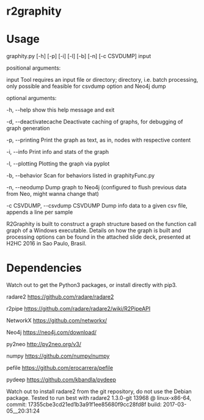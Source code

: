 # r2graphity

Usage
=====

graphity.py [-h] [-p] [-i] [-l] [-b] [-n] [-c CSVDUMP] input


positional arguments:

  input           Tool requires an input file or directory; directory, i.e. batch processing, only possible and feasible for csvdump option and Neo4j dump


optional arguments:

  -h, --help      show this help message and exit
  
  -d, --deactivatecache   Deactivate caching of graphs, for debugging of graph generation
  
  -p, --printing  Print the graph as text, as in, nodes with respective content
  
  -i, --info      Print info and stats of the graph
  
  -l, --plotting  Plotting the graph via pyplot
  
  -b, --behavior  Scan for behaviors listed in graphityFunc.py
  
  -n, --neodump   Dump graph to Neo4j (configured to flush previous data from Neo, might wanna change that)
  
  -c CSVDUMP, --csvdump CSVDUMP Dump info data to a given csv file, appends a line per sample



R2Graphity is built to construct a graph structure based on the function call graph of a Windows executable. Details on how the graph is built and processing options can be found in the attached slide deck, presented at H2HC 2016 in Sao Paulo, Brasil. 


Dependencies
============

Watch out to get the Python3 packages, or install directly with pip3. 

radare2		https://github.com/radare/radare2

r2pipe		https://github.com/radare/radare2/wiki/R2PipeAPI

NetworkX		https://github.com/networkx/

Neo4j			https://neo4j.com/download/

py2neo		http://py2neo.org/v3/

numpy			https://github.com/numpy/numpy

pefile		https://github.com/erocarrera/pefile

pydeep		https://github.com/kbandla/pydeep


Watch out to install radare2 from the git repository, do not use the Debian package. Tested to run best with radare2 1.3.0-git 13968 @ linux-x86-64, commit: 17355cbe3cd21ed1b3a91f1ee85680f9cc28fd8f build: 2017-03-05__20:31:24

